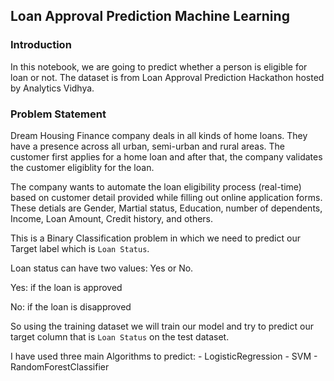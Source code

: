 ## Loan Approval Prediction Machine Learning

### Introduction
In this notebook, we are going to predict whether a person is eligible for loan or not. The dataset is from Loan Approval Prediction Hackathon hosted by Analytics Vidhya.

### Problem Statement
Dream Housing Finance company deals in all kinds of home loans. They have a presence across all urban, semi-urban and rural areas. The customer first applies for a home loan and after that, the company validates the customer eligiblity for the loan.

The company wants to automate the loan eligibility process (real-time) based on customer detail provided while filling out online application forms. These detials are Gender, Martial status, Education, number of dependents, Income, Loan Amount, Credit history, and others.

This is a Binary Classification problem in which we need to predict our Target label which is `Loan Status`.

Loan status can have two values: Yes or No.

Yes: if the loan is approved

No: if the loan is disapproved

So using the training dataset we will train our model and try to predict our target column that is `Loan Status` on the test dataset.

I have used three main Algorithms to predict:
    - LogisticRegression
    - SVM
    - RandomForestClassifier